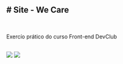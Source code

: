 <h2># Site - We Care</h2>
<br>
<p>Exercío prático do curso Front-end DevClub</p>
<br>
  <img src= "https://img.shields.io/badge/HTML5-E34F26?style=for-the-badge&logo=html5&logoColor=white">
    <img src= "https://img.shields.io/badge/CSS-239120?&style=for-the-badge&logo=css3&logoColor=white">
    
    

